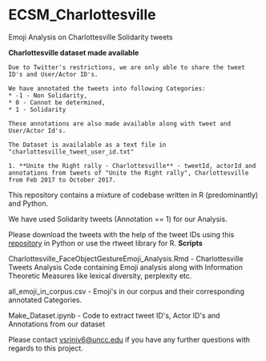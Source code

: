 # ECSM_Charlottesville
Emoji Analysis on Charlottesville Solidarity tweets

**Charlottesville dataset made available**
```
Due to Twitter's restrictions, we are only able to share the tweet ID's and User/Actor ID's. 

We have annotated the tweets into following Categories:
* -1 - Non Solidarity, 
* 0 - Cannot be determined, 
* 1 - Solidarity

These annotations are also made available along with tweet and User/Actor Id's.

The Dataset is availalable as a text file in "charlottesville_tweet_user_id.txt"

1. **Unite the Right rally - Charlottesville** - tweetId, actorId and annotations from tweets of "Unite the Right rally", Charlottesville from Feb 2017 to October 2017.
```

This repository contains a mixture of codebase written in R (predominantly) and Python.

We have used Solidarity tweets (Annotation == 1) for our Analysis.

Please download the tweets with the help of the tweet IDs using this [repository](https://github.com/VidhushiniSrinivasan16/tweets_extraction) in Python or use the rtweet library for R.
**Scripts**

Charlottesville_FaceObjectGestureEmoji_Analysis.Rmd - Charlottesville Tweets Analysis Code containing Emoji analysis along with Information Theoretic Measures like lexical diversity, perplexity etc.

all_emoji_in_corpus.csv - Emoji's in our corpus and their corresponding annotated Categories.

Make_Dataset.ipynb - Code to extract tweet ID's, Actor ID's and Annotations from our dataset

Please contact vsriniv6@uncc.edu if you have any further questions with regards to this project. 
